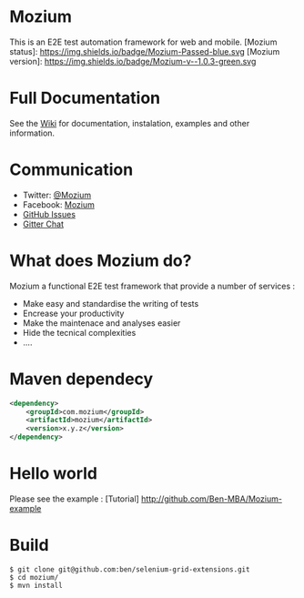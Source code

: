 # Mozium
This is an E2E test automation framework for web and mobile.
[Mozium status]: https://img.shields.io/badge/Mozium-Passed-blue.svg [Mozium version]: https://img.shields.io/badge/Mozium-v--1.0.3-green.svg

# Full Documentation
See the [Wiki](https://github.com/Ben-MBA/Mozium/wiki) for documentation, instalation, examples and other information.

# Communication

- Twitter: [@Mozium](http://twitter.com/Mozium)
- Facebook: [Mozium](http://facebook.com/page/Mozium)
- [GitHub Issues](https://github.com/Ben-MBA/Mozium/issues)
- [Gitter Chat](https://gitter.im/Mozium/Lobby)


# What does Mozium do?

Mozium a functional E2E test framework that provide a number of services :
* Make easy and standardise the writing of tests
* Encrease your productivity
* Make the maintenace and analyses easier
* Hide the tecnical complexities 
* ....
 
# Maven dependecy

```xml
<dependency>
    <groupId>com.mozium</groupId>
    <artifactId>mozium</artifactId>
    <version>x.y.z</version>
</dependency>
```

# Hello world

Please see the example : [Tutorial] http://github.com/Ben-MBA/Mozium-example


# Build
```
$ git clone git@github.com:ben/selenium-grid-extensions.git
$ cd mozium/
$ mvn install
```

[license]:LICENSE
[license img]:https://img.shields.io/badge/License-Apache%202-blue.svg

